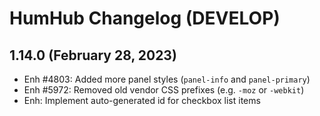 HumHub Changelog (DEVELOP)
==========================


1.14.0 (February 28, 2023)
--------------------------

- Enh #4803: Added more panel styles (`panel-info` and `panel-primary`) 
- Enh #5972: Removed old vendor CSS prefixes (e.g. `-moz` or `-webkit`) 
- Enh: Implement auto-generated id for checkbox list items